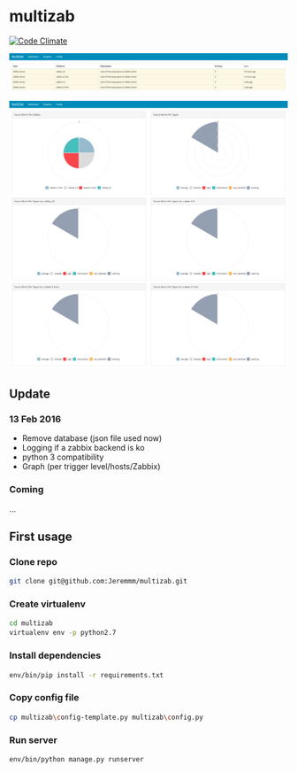 # multizab
[![Code Climate](https://codeclimate.com/github/Jeremmm/multizab/badges/gpa.svg)](https://codeclimate.com/github/Jeremmm/multizab)

![ScreenShot](https://github.com/Jeremmm/multizab/blob/master/multizab/static/img/multizab_screen.png)

![ScreenShot](https://github.com/Jeremmm/multizab/blob/master/multizab/static/img/multizab_screen_graphics.png)


## Update
### 13 Feb 2016
 - Remove database (json file used now)
 - Logging if a zabbix backend is ko
 - python 3 compatibility
 - Graph (per trigger level/hosts/Zabbix)

### Coming
 ...

## First usage

### Clone repo
```bash
git clone git@github.com:Jeremmm/multizab.git
```

### Create virtualenv
```bash
cd multizab
virtualenv env -p python2.7
```

### Install dependencies
```bash
env/bin/pip install -r requirements.txt
```

### Copy config file
```bash
cp multizab\config-template.py multizab\config.py
```

### Run server
```bash
env/bin/python manage.py runserver
```
